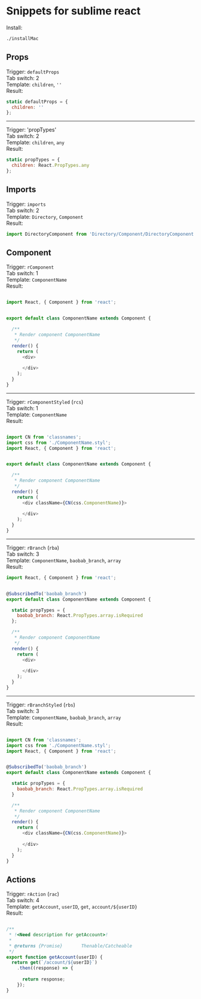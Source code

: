 # Snippets for sublime react

Install:

```bash
./installMac
```


## Props

Trigger: `defaultProps`<br/>
Tab switch: 2<br/>
Template: `children`, `''`<br/>
Result:<br/>

```js
static defaultProps = {
  children: ''
};
```

---

Trigger: 'propTypes'<br/>
Tab switch: 2<br/>
Template: `children`, `any`<br/>
Result:<br/>

```js
static propTypes = {
  children: React.PropTypes.any
};
```

## Imports

Trigger: `imports`<br/>
Tab switch: 2<br/>
Template: `Directory`, `Component`<br/>
Result:<br/>

```js
import DirectoryComponent from 'Directory/Component/DirectoryComponent';
```

## Component

Trigger: `rComponent`<br/>
Tab switch: 1<br/>
Template: `ComponentName`<br/>
Result: <br/>

```js

import React, { Component } from 'react';


export default class ComponentName extends Component {

  /**
   * Render component ComponentName
   */
  render() {
    return (
      <div>
        
      </div>
    );
  }
}

```

---

Trigger: `rComponentStyled` (`rcs`)<br/>
Tab switch: 1<br/>
Template: `ComponentName`<br/>
Result:<br/>

```js

import CN from 'classnames';
import css from './ComponentName.styl';
import React, { Component } from 'react';


export default class ComponentName extends Component {

  /**
   * Render component ComponentName
   */
  render() {
    return (
      <div className={CN(css.ComponentName)}>
        
      </div>
    );
  }
}

```

---

Trigger: `rBranch` (`rba`)<br/>
Tab switch: 3<br/>
Template: `ComponentName`, `baobab_branch`, `array`<br/>
Result:<br/>

```js
import React, { Component } from 'react';


@SubscribedTo('baobab_branch')
export default class ComponentName extends Component {

  static propTypes = {
    baobab_branch: React.PropTypes.array.isRequired
  };

  /**
   * Render component ComponentName
   */
  render() {
    return (
      <div>
        
      </div>
    );
  }
}

```

---

Trigger: `rBranchStyled` (`rbs`)<br/>
Tab switch: 3<br/>
Template: `ComponentName`, `baobab_branch`, `array`<br/>
Result:<br/>

```js

import CN from 'classnames';
import css from './ComponentName.styl';
import React, { Component } from 'react';


@SubscribedTo('baobab_branch')
export default class ComponentName extends Component {

  static propTypes = {
    baobab_branch: React.PropTypes.array.isRequired
  }

  /**
   * Render component ComponentName
   */
  render() {
    return (
      <div className={CN(css.ComponentName)}>
        
      </div>
    );
  }
}

```

## Actions

Trigger: `rAction` (`rac`)<br/>
Tab switch: 4<br/>
Template: `getAccount`, `userID`, `get`, `account/${userID}`<br/>
Result:<br/>

```js

/**
 * !<Need description for getAccount>!
 *
 * @returns {Promise}       Thenable/Catcheable
 */
export function getAccount(userID) {
  return get(`/account/${userID}`)
    .then((response) => {
      
      return response;
    });
}

```
